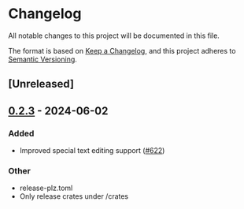 # Changelog
All notable changes to this project will be documented in this file.

The format is based on [Keep a Changelog](https://keepachangelog.com/en/1.0.0/),
and this project adheres to [Semantic Versioning](https://semver.org/spec/v2.0.0.html).

## [Unreleased]

## [0.2.3](https://github.com/marc2332/freya/compare/freya-engine-v0.2.2...freya-engine-v0.2.3) - 2024-06-02

### Added
- Improved special text editing support ([#622](https://github.com/marc2332/freya/pull/622))

### Other
- release-plz.toml
- Only release crates under /crates

